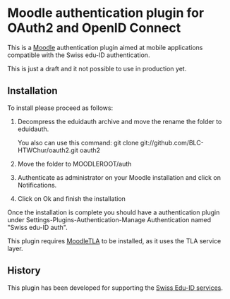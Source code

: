 Moodle authentication plugin for OAuth2 and OpenID Connect
=========================================================================

This is a [Moodle](http://moodle.org) authentication plugin aimed at mobile 
applications compatible with the Swiss edu-ID authentication.

This is just a draft and it not possible to use in production yet.

Installation
------------

To install please proceed as follows:

1. Decompress the eduidauth archive and move the rename the folder to eduidauth.

   You also can use this command: git clone git://github.com/BLC-HTWChur/oauth2.git oauth2

2. Move the folder to MOODLEROOT/auth

3. Authenticate as administrator on your Moodle installation and click on Notifications.

4. Click on Ok and finish the installation

Once the installation is complete you should have a authentication plugin under
Settings-Plugins-Authentication-Manage Authentication named "Swiss edu-ID auth".

This plugin requires [MoodleTLA](https://github.com/phish108/moodle_tla) to be installed, as it uses the TLA service layer. 

History
-------

This plugin has been developed for supporting the [Swiss Edu-ID services](http://eduid.ch). 
